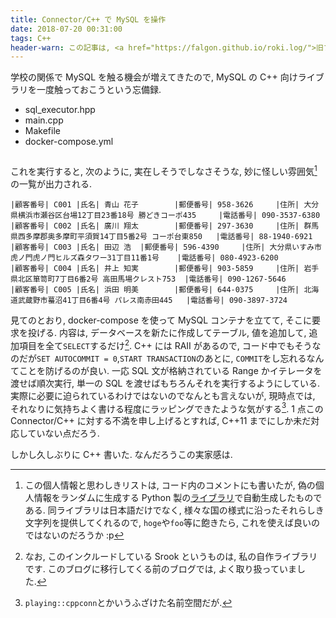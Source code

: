 ```yaml
---
title: Connector/C++ で MySQL を操作
date: 2018-07-20 00:31:00
tags: C++
header-warn: この記事は, <a href="https://falgon.github.io/roki.log/">旧ブログ</a>から移植された記事です. よって, その内容として, <a href="https://falgon.github.io/roki.log/">旧ブログ</a>に依存した文脈が含まれている可能性があります. 予めご了承下さい.
---
```



学校の関係で MySQL を触る機会が増えてきたので, MySQL の C++ 向けライブラリを一度触っておこうという忘備録.

<div class="tabs is-toggle is-boxed is-centered mb-0" id="tabs">
<ul>
<li class="is-active" data-tab="1">
<a>
<span class="icon is-small"><i class="fas fa-file-code fa-fw"></i></span>
<span>sql_executor.hpp</span>
</a>
</li>
<li data-tab="2">
<a>
<span class="icon is-small"><i class="fas fa-file-code fa-fw"></i></span>
<span>main.cpp</span>
</a>
</li>
<li data-tab="3">
<a>
<span class="icon is-small"><i class="fas fa-file-code fa-fw"></i></span>
<span>Makefile</span>
</a>
</li>
<li data-tab="4">
<a>
<span class="icon is-small"><i class="fas fa-file-code fa-fw"></i></span>
<span>docker-compose.yml</span>
</a>
</li>
</ul>
</div>

<div id="tab-content" style="max-height: 400px; overflow-y: scroll;">
<div class="is-active acontent" data-content="1">
<script src="https://gist.github.com/falgon/2ade37d9ceb914f2c0dbd16c6271d98a.js?file=sql_executor.hpp" type="text/javascript"></script>
</div>
<div class="acontent" data-content="2">
<script src="https://gist.github.com/falgon/2ade37d9ceb914f2c0dbd16c6271d98a.js?file=main.cpp" type="text/javascript"></script>
</div>
<div class="acontent" data-content="3">
<script src="https://gist.github.com/falgon/2ade37d9ceb914f2c0dbd16c6271d98a.js?file=Makefile" type="text/javascript"></script>
</div>
<div class="acontent" data-content="4">
<script src="https://gist.github.com/falgon/2ade37d9ceb914f2c0dbd16c6271d98a.js?file=docker-compose.yml" type="text/javascript"></script>
</div>
</div>
<script type="text/javascript" src="/js/uniq_tab.js"></script>

これを実行すると, 次のように, 実在しそうでしなさそうな, 妙に怪しい雰囲気[^1]の一覧が出力される.
<!--more-->

```
|顧客番号| C001 |氏名| 青山 花子        |郵便番号| 958-3626     |住所| 大分県横浜市瀬谷区台場12丁目23番18号 勝どきコーポ435     |電話番号| 090-3537-6380
|顧客番号| C002 |氏名| 廣川 翔太        |郵便番号| 297-3630     |住所| 群馬県西多摩郡奥多摩町平須賀14丁目5番2号 コーポ台東850   |電話番号| 88-1940-6921
|顧客番号| C003 |氏名| 田辺 浩  |郵便番号| 596-4390     |住所| 大分県いすみ市虎ノ門虎ノ門ヒルズ森タワー31丁目11番1号    |電話番号| 080-4923-6200
|顧客番号| C004 |氏名| 井上 知実        |郵便番号| 903-5859     |住所| 岩手県北区箪笥町7丁目6番2号 高田馬場クレスト753  |電話番号| 090-1267-5646
|顧客番号| C005 |氏名| 浜田 明美        |郵便番号| 644-0375     |住所| 北海道武蔵野市蟇沼41丁目6番4号 パレス南赤田445   |電話番号| 090-3897-3724
```

見てのとおり, docker-compose を使って MySQL コンテナを立てて, そこに要求を投げる.
内容は, データベースを新たに作成してテーブル, 値を追加して, 追加項目を全て`SELECT`するだけ[^2].
C++ には RAII があるので, コード中でもそうなのだが`SET AUTOCOMMIT = 0`,`START TRANSACTION`のあとに,
`COMMIT`をし忘れるなんてことを防げるのが良い.
一応 SQL 文が格納されている Range かイテレータを渡せば順次実行, 単一の SQL を渡せばもちろんそれを実行するようにしている.
実際に必要に迫られているわけではないのでなんとも言えないが, 現時点では, 
それなりに気持ちよく書ける程度にラッピングできたような気がする[^3].
1 点この Connector/C++ に対する不満を申し上げるとすれば, C++11 までにしか未だ対応していない点だろう.

しかし久しぶりに C++ 書いた. なんだろうこの実家感は.

[^1]: この個人情報と思わしきリストは, コード内のコメントにも書いたが, 偽の個人情報をランダムに生成する Python 製の[ライブラリ](https://github.com/joke2k/faker)で自動生成したものである. 同ライブラリは日本語だけでなく, 様々な国の様式に沿ったそれらしき文字列を提供してくれるので, `hoge`や`foo`等に飽きたら, これを使えば良いのではないのだろうか :p
[^2]: なお, このインクルードしている Srook というものは, 私の自作ライブラリです. このブログに移行してくる前のブログでは, よく取り扱っていました.
[^3]: `playing::cppconn`とかいうふざけた名前空間だが.
